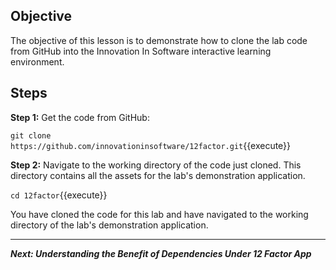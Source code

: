 ## Objective
The objective of this lesson is to demonstrate how to clone the lab code from GitHub into the Innovation In Software interactive learning environment.

## Steps

**Step 1:** Get the code from GitHub:

`git clone https://github.com/innovationinsoftware/12factor.git`{{execute}}

**Step 2:** Navigate to the working directory of the code just cloned. This directory contains all the assets for the lab's demonstration application.

`cd 12factor`{{execute}}

You have cloned the code for this lab and have navigated to the working directory of the lab's demonstration application. 

---

***Next: Understanding the Benefit of Dependencies Under 12 Factor App***